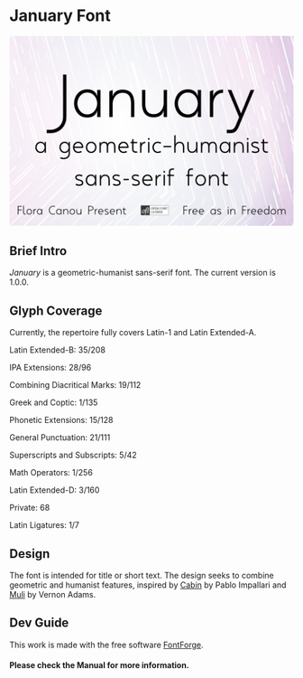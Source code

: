 ﻿# January Font
![JanuaryIntro](/images/january_font_demo_circ.png)

## Brief Intro
_January_ is a geometric-humanist sans-serif font. 
The current version is 1.0.0. 

## Glyph Coverage

Currently, the repertoire fully covers Latin-1 and Latin Extended-A. 

Latin Extended-B: 35/208

IPA Extensions: 28/96

Combining Diacritical Marks: 19/112

Greek and Coptic: 1/135

Phonetic Extensions: 15/128

General Punctuation: 21/111

Superscripts and Subscripts: 5/42

Math Operators: 1/256

Latin Extended-D: 3/160

Private: 68

Latin Ligatures: 1/7

## Design
The font is intended for title or short text. The design seeks to combine geometric and humanist features, inspired by [Cabin](https://github.com/impallari/Cabin) by Pablo Impallari and [Muli](https://github.com/vernnobile/MuliFont) by Vernon Adams. 

## Dev Guide
This work is made with the free software [FontForge](https://fontforge.github.io/). 

#### Please check the Manual for more information. 
